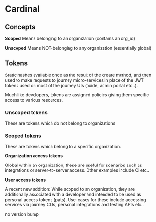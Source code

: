 # Cardinal

## Concepts

__Scoped__ Means belonging to an organization (contains an org_id)

__Unscoped__ Means NOT-belonging to any organization (essentially global)

## Tokens

Static hashes available once as the result of the create method, and then used to make requests to journey micro-services
in place of the JWT tokens used on most of the journey UIs (oxide, admin portal etc..).

Much like developers, tokens are assigned policies giving them specific access to various resources.

### Unscoped tokens

These are tokens which do not belong to organizations

### Scoped tokens

These are tokens which belong to a specific organization.

__Organization access tokens__

Global within an organization, these are useful for scenarios such as integrations or server-to-server access.
Other examples include CI etc..

__User access tokens__

A recent new addition: While scoped to an organization, they are additionally associated with a developer
and intended to be used as personal access tokens (pats). Use-cases for these include accessing services
via journey CLIs, personal integrations and testing APIs etc..

no version bump
